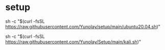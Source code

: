 # setup
sh -c "$(curl -fsSL https://raw.githubusercontent.com/Yunolay/setup/main/ubuntu20.04.sh)"

sh -c "$(curl -fsSL https://raw.githubusercontent.com/Yunolay/Setup/main/kali.sh)"
